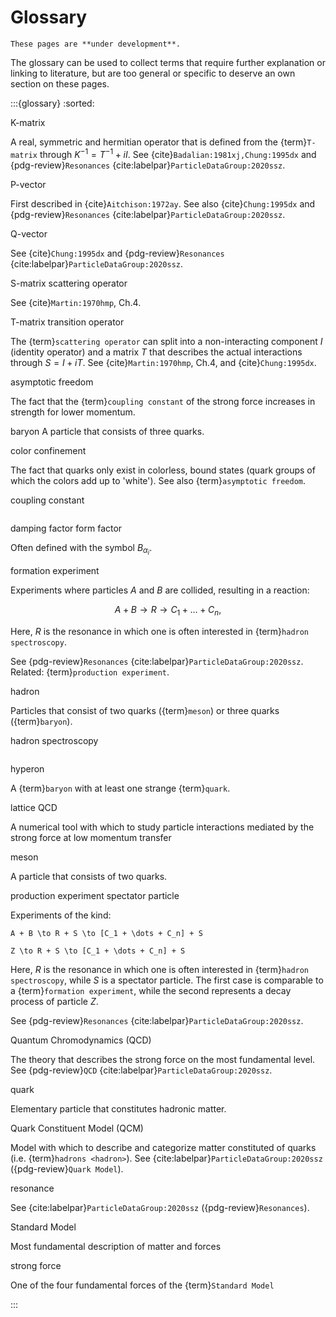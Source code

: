 <!-- cspell:ignore aitchison badalyan particledatagroup tanabashi -->

# Glossary

```{warning}
These pages are **under development**.
```

The glossary can be used to collect terms that require further explanation or linking to
literature, but are too general or specific to deserve an own section on these pages.

<!-- prettier-ignore-start -->

:::{glossary}
:sorted:

K-matrix

  A real, symmetric and hermitian operator that is defined from the
  {term}`T-matrix` through $K^{-1} = T^{-1} + iI$. See
  {cite}`Badalian:1981xj,Chung:1995dx`
  and {pdg-review}`Resonances`
  {cite:labelpar}`ParticleDataGroup:2020ssz`.

P-vector

  First described in {cite}`Aitchison:1972ay`. See also
  {cite}`Chung:1995dx` and {pdg-review}`Resonances`
  {cite:labelpar}`ParticleDataGroup:2020ssz`.

Q-vector

  See {cite}`Chung:1995dx` and
  {pdg-review}`Resonances`
  {cite:labelpar}`ParticleDataGroup:2020ssz`.

S-matrix
scattering operator

  See {cite}`Martin:1970hmp`, Ch.4.

T-matrix
transition operator

  The {term}`scattering operator` can split into a non-interacting component
  $I$ (identity operator) and a matrix $T$ that describes the actual
  interactions through $S = I + iT$. See
  {cite}`Martin:1970hmp`, Ch.4, and
  {cite}`Chung:1995dx`.

asymptotic freedom

  The fact that the {term}`coupling constant` of the strong force increases
  in strength for lower momentum.

baryon
  A particle that consists of three quarks.

color confinement

  The fact that quarks only exist in colorless, bound states (quark groups of
  which the colors add up to 'white'). See also {term}`asymptotic freedom`.

coupling constant

  ```{todo} Define coupling constant
  ```

damping factor
form factor

  Often defined with the symbol $B_{\alpha_i}$.

formation experiment

  Experiments where particles $A$ and $B$ are collided, resulting in a
  reaction:

  $$
  A + B \to R \to C_1 + \dots + C_n,
  $$

  Here, $R$ is the resonance in which one is often interested in
  {term}`hadron spectroscopy`.

  See {pdg-review}`Resonances`
  {cite:labelpar}`ParticleDataGroup:2020ssz`. Related:
  {term}`production experiment`.

hadron

  Particles that consist of two quarks ({term}`meson`) or three quarks
  ({term}`baryon`).

hadron spectroscopy

  ```{todo} Define hadron spectroscopy
  ```

hyperon

  A {term}`baryon` with at least one strange {term}`quark`.

lattice QCD

  A numerical tool with which to study particle interactions mediated by the
  strong force at low momentum transfer

meson

  A particle that consists of two quarks.

production experiment
spectator particle

  Experiments of the kind:

  ```{math}
  A + B \to R + S \to [C_1 + \dots + C_n] + S

  Z \to R + S \to [C_1 + \dots + C_n] + S
  ```

  Here, $R$ is the resonance in which one is often interested in
  {term}`hadron spectroscopy`, while $S$ is a spectator particle. The first
  case is comparable to a {term}`formation experiment`, while the second
  represents a decay process of particle $Z$.

  See {pdg-review}`Resonances`
  {cite:labelpar}`ParticleDataGroup:2020ssz`.

Quantum Chromodynamics (QCD)

  The theory that describes the strong force on the most fundamental level. See
  {pdg-review}`QCD`
  {cite:labelpar}`ParticleDataGroup:2020ssz`.

quark

  Elementary particle that constitutes hadronic matter.

Quark Constituent Model (QCM)

  Model with which to describe and categorize matter constituted of quarks
  (i.e. {term}`hadrons <hadron>`). See
  {cite:labelpar}`ParticleDataGroup:2020ssz`
  ({pdg-review}`Quark Model`).

resonance

  See {cite:labelpar}`ParticleDataGroup:2020ssz`
  ({pdg-review}`Resonances`).

Standard Model

  Most fundamental description of matter and forces

strong force

  One of the four fundamental forces of the {term}`Standard Model`

:::
<!-- prettier-ignore-end -->
